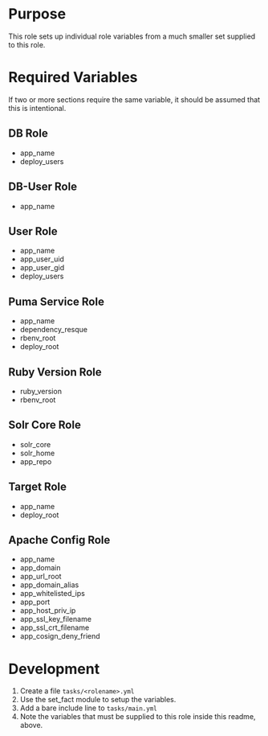 # Purpose

This role sets up individual role variables from a much smaller 
set supplied to this role.

# Required Variables

If two or more sections require the same variable, it should be 
assumed that this is intentional.

## DB Role

* app_name
* deploy_users

## DB-User Role

* app_name

## User Role

* app_name
* app_user_uid
* app_user_gid
* deploy_users

## Puma Service Role

* app_name
* dependency_resque
* rbenv_root
* deploy_root

## Ruby Version Role

* ruby_version
* rbenv_root

## Solr Core Role

* solr_core
* solr_home
* app_repo

## Target Role

* app_name
* deploy_root

## Apache Config Role
* app_name
* app_domain
* app_url_root
* app_domain_alias
* app_whitelisted_ips
* app_port
* app_host_priv_ip
* app_ssl_key_filename
* app_ssl_crt_filename
* app_cosign_deny_friend

# Development

1. Create a file `tasks/<rolename>.yml`
2. Use the set_fact module to setup the variables.
3. Add a bare include line to `tasks/main.yml`
4. Note the variables that must be supplied to this role inside
   this readme, above.
   
